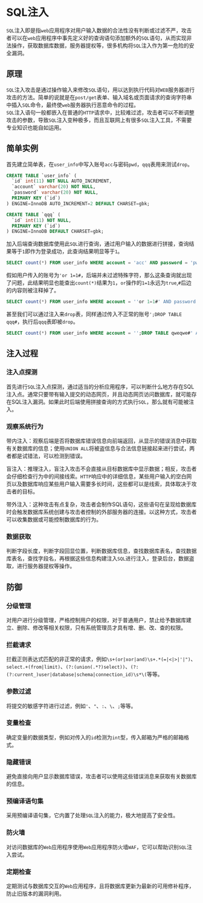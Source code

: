 # SQL注入

`SQL`注入即是指`web`应用程序对用户输入数据的合法性没有判断或过滤不严，攻击者可以在`web`应用程序中事先定义好的查询语句添加额外的`SQL`语句，从而实现非法操作，获取数据库数据，服务器提权等，很多机构将`SQL`注入作为第一危险的安全漏洞。

## 原理
`SQL`注入攻击是通过操作输入来修改`SQL`语句，用以达到执行代码对`WEB`服务器进行攻击的方法。简单的说就是在`post/get`表单、输入域名或页面请求的查询字符串中插入`SQL`命令，最终使`web`服务器执行恶意命令的过程。  
`SQL`注入语句一般都嵌入在普通的`HTTP`请求中，比较难过滤，攻击者可以不断调整攻击的参数，导致`SQL`注入变种极多，而且互联网上有很多`SQL`注入工具，不需要专业知识也能自如运用。

## 简单实例
首先建立简单表，在`user_info`中写入账号`acc`与密码`pwd`，`qqq`表用来测试`drop`。

```sql
CREATE TABLE `user_info` (
  `id` int(11) NOT NULL AUTO_INCREMENT,
  `account` varchar(20) NOT NULL,
  `password` varchar(20) NOT NULL,
  PRIMARY KEY (`id`)
) ENGINE=InnoDB AUTO_INCREMENT=2 DEFAULT CHARSET=gbk;

CREATE TABLE `qqq` (
  `id` int(11) NOT NULL,
  PRIMARY KEY (`id`)
) ENGINE=InnoDB DEFAULT CHARSET=gbk;
```
加入后端查询数据库使用此`SQL`进行查询，通过用户输入的数据进行拼接，查询结果等于`1`即作为登录成功，此查询结果明显等于`1`。

```sql
SELECT count(*) FROM user_info WHERE account = 'acc' AND password = 'pwd'
```
假如用户传入的账号为`'or 1=1#`，后端并未过滤特殊字符，那么这条查询就出现了问题，此结果明显也能查出`count(*)`结果为`1`，`or`操作的`1=1`永远为`true`,`#`后边的内容则被注释掉了。

```sql
SELECT count(*) FROM user_info WHERE account = ''or 1=1#' AND password = 'pwd'
```
甚至我们可以通过注入来`drop`表，同样通过传入不正常的账号`';DROP TABLE qqq#`，执行后`qqq`表即被`drop`。

```sql
SELECT count(*) FROM user_info WHERE account = '';DROP TABLE qweqwe#' AND password = 'pwd'
```

## 注入过程

### 注入点探测
首先进行`SQL`注入点探测，通过适当的分析应用程序，可以判断什么地方存在SQL注入点。通常只要带有输入提交的动态网页，并且动态网页访问数据库，就可能存在SQL注入漏洞。如果此时后端使用拼接查询的方式执行`SQL`，那么就有可能被注入。  

### 观察系统行为
带内注入：观察后端是否将数据库错误信息向前端返回，从显示的错误消息中获取有关数据库的信息；使用`UNION ALL`将被盗信息与合法信息链接起来进行尝试，两者都是试错法，可以检测到错误。  

盲注入：推理注入，盲注入攻击不会直接从目标数据库中显示数据；相反，攻击者会仔细检查行为中的间接线索。`HTTP`响应中的详细信息，某些用户输入的空白网页以及数据库响应某些用户输入需要多长时间，这些都可以是线索，具体取决于攻击者的目标。  

带外注入：这种攻击有点复杂，攻击者会制作SQL语句，这些语句在呈现给数据库时会触发数据库系统创建与攻击者控制的外部服务器的连接。以这种方式，攻击者可以收集数据或可能控制数据库的行为。

### 数据获取
 判断字段长度，判断字段回显位置，判断数据库信息，查找数据库表名，查找数据库表名，查找字段名，再根据这些信息构建注入`SQL`进行注入，登录后台，数据盗取，进行服务器提权等操作。
 
 
## 防御
 
### 分级管理
 对用户进行分级管理，严格控制用户的权限，对于普通用户，禁止给予数据库建立、删除、修改等相关权限，只有系统管理员才具有增、删、改、查的权限。


### 拦截请求
拦截正则表达式匹配的非正常的请求，例如`\s+(or|xor|and)\s+.*(=|<|>|'|")`、`select.+(from|limit)`、`(?:(union(.*?)select))`、`(?:(?:current_)user|database|schema|connection_id)\s*\(`等等。  

### 参数过滤
将提交的敏感字符进行过滤，例如`'`、`"`、`:`、`\`、`;`等等。

### 变量检查
确定变量的数据类型，例如对传入的`id`检测为`int`型，传入邮箱为严格的邮箱格式。

### 隐藏错误
避免直接向用户显示数据库错误，攻击者可以使用这些错误消息来获取有关数据库的信息。

### 预编译语句集
采用预编译语句集，它内置了处理`SQL`注入的能力，极大地提高了安全性。

### 防火墙
对访问数据库的`Web`应用程序使用`Web`应用程序防火墙`WAF`，它可以帮助识别`SQL`注入尝试。

### 定期检查
定期测试与数据库交互的`Web`应用程序，且将数据库更新为最新的可用修补程序，防止旧版本的漏洞利用。


